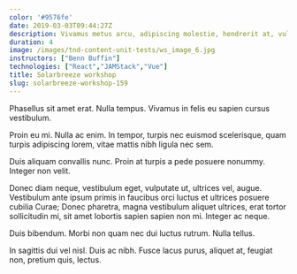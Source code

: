 ```yaml
---
color: '#9576fe'
date: 2019-03-03T09:44:27Z
description: Vivamus metus arcu, adipiscing molestie, hendrerit at, vulputate vitae, nisl.
duration: 4
image: /images/tnd-content-unit-tests/ws_image_6.jpg
instructors: ["Benn Buffin"]
technologies: ["React","JAMStack","Vue"]
title: Solarbreeze workshop
slug: solarbreeze-workshop-159
---
```

Phasellus sit amet erat. Nulla tempus. Vivamus in felis eu sapien cursus vestibulum.

Proin eu mi. Nulla ac enim. In tempor, turpis nec euismod scelerisque, quam turpis adipiscing lorem, vitae mattis nibh ligula nec sem.

Duis aliquam convallis nunc. Proin at turpis a pede posuere nonummy. Integer non velit.

Donec diam neque, vestibulum eget, vulputate ut, ultrices vel, augue. Vestibulum ante ipsum primis in faucibus orci luctus et ultrices posuere cubilia Curae; Donec pharetra, magna vestibulum aliquet ultrices, erat tortor sollicitudin mi, sit amet lobortis sapien sapien non mi. Integer ac neque.

Duis bibendum. Morbi non quam nec dui luctus rutrum. Nulla tellus.

In sagittis dui vel nisl. Duis ac nibh. Fusce lacus purus, aliquet at, feugiat non, pretium quis, lectus.
